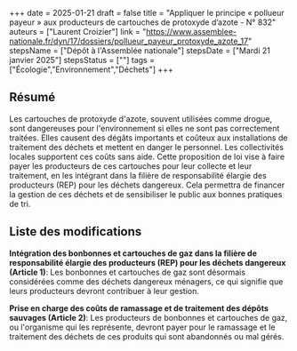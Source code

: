 +++
date = 2025-01-21
draft = false
title = "Appliquer le principe « pollueur payeur » aux producteurs de cartouches de protoxyde d’azote - N° 832"
auteurs = ["Laurent Croizier"]
link = "https://www.assemblee-nationale.fr/dyn/17/dossiers/pollueur_payeur_protoxyde_azote_17"
stepsName = ["Dépôt à l'Assemblée nationale"]
stepsDate = ["Mardi 21 janvier 2025"]
stepsStatus = [""]
tags = ["Écologie","Environnement","Déchets"]
+++

## Résumé

Les cartouches de protoxyde d'azote, souvent utilisées comme drogue, sont dangereuses pour l'environnement si elles ne sont pas correctement traitées. Elles causent des dégâts importants et coûteux aux installations de traitement des déchets et mettent en danger le personnel. Les collectivités locales supportent ces coûts sans aide. Cette proposition de loi vise à faire payer les producteurs de ces cartouches pour leur collecte et leur traitement, en les intégrant dans la filière de responsabilité élargie des producteurs (REP) pour les déchets dangereux. Cela permettra de financer la gestion de ces déchets et de sensibiliser le public aux bonnes pratiques de tri.

## Liste des modifications

**Intégration des bonbonnes et cartouches de gaz dans la filière de responsabilité élargie des producteurs (REP) pour les déchets dangereux (Article 1)**: Les bonbonnes et cartouches de gaz sont désormais considérées comme des déchets dangereux ménagers, ce qui signifie que leurs producteurs devront contribuer à leur gestion.

**Prise en charge des coûts de ramassage et de traitement des dépôts sauvages (Article 2)**: Les producteurs de bonbonnes et cartouches de gaz, ou l'organisme qui les représente, devront payer pour le ramassage et le traitement des déchets de ces produits qui sont abandonnés ou mal gérés.
